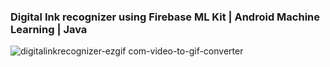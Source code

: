### Digital Ink recognizer using Firebase ML Kit | Android Machine Learning | Java

![digitalinkrecognizer-ezgif com-video-to-gif-converter](https://github.com/rohitbalage/digital_ink_recognizer_machine_learning_android_app_java/assets/35831574/8e3a96d9-5a52-4c41-8062-404e090dd94a)
